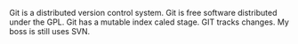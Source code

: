 Git is a distributed version control system.
Git is free software distributed under the GPL.
Git has a mutable index caled stage.
GIT tracks changes.
My boss is still uses SVN.
